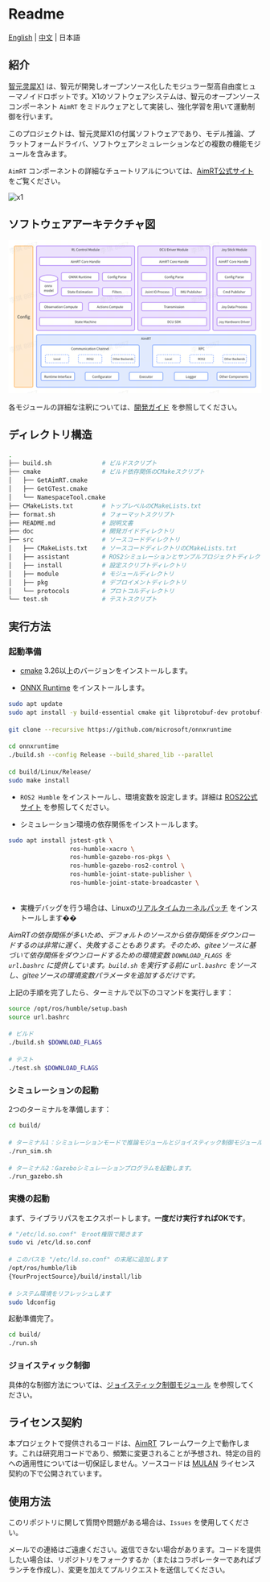# Readme

[English](README.md) | [中文](README.zh_CN.md) | 日本語

## 紹介

[智元灵犀X1](https://www.zhiyuan-robot.com/qzproduct/169.html) は、智元が開発しオープンソース化したモジュラー型高自由度ヒューマノイドロボットです。X1のソフトウェアシステムは、智元のオープンソースコンポーネント `AimRT` をミドルウェアとして実装し、強化学習を用いて運動制御を行います。

このプロジェクトは、智元灵犀X1の付属ソフトウェアであり、モデル推論、プラットフォームドライバ、ソフトウェアシミュレーションなどの複数の機能モジュールを含みます。

`AimRT` コンポーネントの詳細なチュートリアルについては、[AimRT公式サイト](https://aimrt.org/) をご覧ください。

![x1](doc/x1.jpg)

## ソフトウェアアーキテクチャ図

![sw_arch](doc/sw_arch.png)

各モジュールの詳細な注釈については、[開発ガイド](doc/tutorials.ja_JP.md) を参照してください。

## ディレクトリ構造

```bash
.
├── build.sh              # ビルドスクリプト
├── cmake                 # ビルド依存関係のCMakeスクリプト
│   ├── GetAimRT.cmake
│   ├── GetGTest.cmake
│   └── NamespaceTool.cmake
├── CMakeLists.txt        # トップレベルのCMakeLists.txt
├── format.sh             # フォーマットスクリプト
├── README.md             # 説明文書
├── doc                   # 開発ガイドディレクトリ
├── src                   # ソースコードディレクトリ
│   ├── CMakeLists.txt    # ソースコードディレクトリのCMakeLists.txt
│   ├── assistant         # ROS2シミュレーションとサンプルプロジェクトディレクトリ
│   ├── install           # 設定スクリプトディレクトリ
│   ├── module            # モジュールディレクトリ
│   ├── pkg               # デプロイメントディレクトリ
│   └── protocols         # プロトコルディレクトリ
└── test.sh               # テストスクリプト
```

## 実行方法

### 起動準備

- [cmake](https://cmake.org/download/) 3.26以上のバージョンをインストールします。

- [ONNX Runtime](https://github.com/microsoft/onnxruntime) をインストールします。

```bash
sudo apt update
sudo apt install -y build-essential cmake git libprotobuf-dev protobuf-compiler

git clone --recursive https://github.com/microsoft/onnxruntime

cd onnxruntime
./build.sh --config Release --build_shared_lib --parallel

cd build/Linux/Release/
sudo make install
```

- `ROS2 Humble` をインストールし、環境変数を設定します。詳細は [ROS2公式サイト](https://docs.ros.org/en/humble/Installation/Ubuntu-Install-Debians.html) を参照してください。

- シミュレーション環境の依存関係をインストールします。

```bash
sudo apt install jstest-gtk \
                 ros-humble-xacro \
                 ros-humble-gazebo-ros-pkgs \
                 ros-humble-gazebo-ros2-control \
                 ros-humble-joint-state-publisher \
                 ros-humble-joint-state-broadcaster \
                 
```

- 実機デバッグを行う場合は、Linuxの[リアルタイムカーネルパッチ](https://wiki.linuxfoundation.org/realtime/start) をインストールします��

*AimRTの依存関係が多いため、デフォルトのソースから依存関係をダウンロードするのは非常に遅く、失敗することもあります。そのため、giteeソースに基づいて依存関係をダウンロードするための環境変数 `DOWNLOAD_FLAGS` を `url.bashrc` に提供しています。`build.sh` を実行する前に `url.bashrc` をソースし、giteeソースの環境変数パラメータを追加するだけです。*

上記の手順を完了したら、ターミナルで以下のコマンドを実行します：

```bash
source /opt/ros/humble/setup.bash
source url.bashrc

# ビルド
./build.sh $DOWNLOAD_FLAGS

# テスト
./test.sh $DOWNLOAD_FLAGS
```

### シミュレーションの起動

2つのターミナルを準備します：

```bash
cd build/

# ターミナル1：シミュレーションモードで推論モジュールとジョイスティック制御モジュールを起動します。
./run_sim.sh

# ターミナル2：Gazeboシミュレーションプログラムを起動します。
./run_gazebo.sh
```

### 実機の起動

まず、ライブラリパスをエクスポートします。**一度だけ実行すればOKです**。

```bash
# "/etc/ld.so.conf" をroot権限で開きます
sudo vi /etc/ld.so.conf

# このパスを "/etc/ld.so.conf" の末尾に追加します
/opt/ros/humble/lib
{YourProjectSource}/build/install/lib

# システム環境をリフレッシュします
sudo ldconfig
```

起動準備完了。

```bash
cd build/
./run.sh
```

### ジョイスティック制御

具体的な制御方法については、[ジョイスティック制御モジュール](doc/joy_stick_module/joy_stick_module.ja_JP.md) を参照してください。

## ライセンス契約

本プロジェクトで提供されるコードは、[AimRT](https://aimrt.org/) フレームワーク上で動作します。これは研究用コードであり、頻繁に変更されることが予想され、特定の目的への適用性については一切保証しません。ソースコードは [MULAN](https://spdx.org/licenses/MulanPSL-2.0.html) ライセンス契約の下で公開されています。

## 使用方法

このリポジトリに関して質問や問題がある場合は、`Issues` を使用してください。

メールでの連絡はご遠慮ください。返信できない場合があります。コードを提供したい場合は、リポジトリをフォークするか（またはコラボレーターであればブランチを作成し）、変更を加えてプルリクエストを送信してください。
